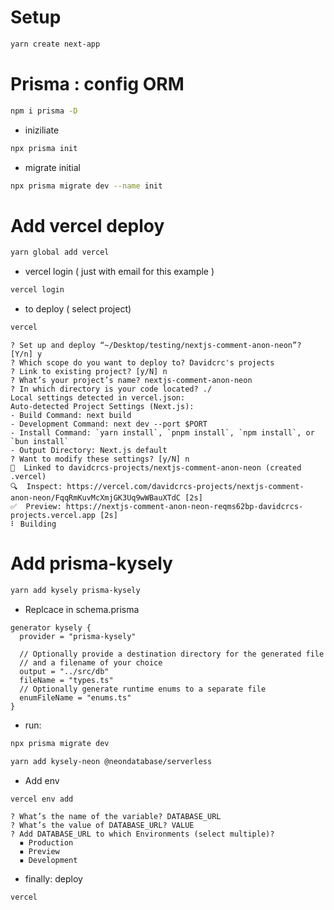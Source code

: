 # Setup

```bash
yarn create next-app
```

# Prisma : config ORM

```bash
npm i prisma -D
```

- iniziliate

```bash
npx prisma init
```

- migrate initial

```bash
npx prisma migrate dev --name init
```

# Add vercel deploy

```bash
yarn global add vercel
```

- vercel login ( just with email for this example )

```bash
vercel login
```

- to deploy ( select project)

```bash
vercel
```

```log
? Set up and deploy “~/Desktop/testing/nextjs-comment-anon-neon”? [Y/n] y
? Which scope do you want to deploy to? Davidcrc's projects
? Link to existing project? [y/N] n
? What’s your project’s name? nextjs-comment-anon-neon
? In which directory is your code located? ./
Local settings detected in vercel.json:
Auto-detected Project Settings (Next.js):
- Build Command: next build
- Development Command: next dev --port $PORT
- Install Command: `yarn install`, `pnpm install`, `npm install`, or `bun install`
- Output Directory: Next.js default
? Want to modify these settings? [y/N] n
🔗  Linked to davidcrcs-projects/nextjs-comment-anon-neon (created .vercel)
🔍  Inspect: https://vercel.com/davidcrcs-projects/nextjs-comment-anon-neon/FqqRmKuvMcXmjGK3Uq9wWBauXTdC [2s]
✅  Preview: https://nextjs-comment-anon-neon-reqms62bp-davidcrcs-projects.vercel.app [2s]
⠇ Building
```

# Add prisma-kysely

```bash
yarn add kysely prisma-kysely
```

- Replcace in schema.prisma

```prisma
generator kysely {
  provider = "prisma-kysely"

  // Optionally provide a destination directory for the generated file
  // and a filename of your choice
  output = "../src/db"
  fileName = "types.ts"
  // Optionally generate runtime enums to a separate file
  enumFileName = "enums.ts"
}
```

- run:

```bash
npx prisma migrate dev
```

```bash
yarn add kysely-neon @neondatabase/serverless
```

- Add env

```bash
vercel env add
```

```
? What’s the name of the variable? DATABASE_URL
? What’s the value of DATABASE_URL? VALUE
? Add DATABASE_URL to which Environments (select multiple)?
  ▪︎ Production
  ▪︎ Preview
  ▪︎ Development
```

- finally: deploy

```bash
vercel
```
